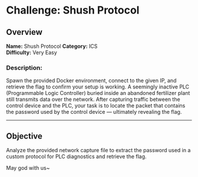 # Challenge: Shush Protocol

## Overview

**Name:** Shush Protocol
**Category:** ICS  
**Difficulty:** Very Easy  

### Description:

Spawn the provided Docker environment, connect to the given IP, and retrieve the flag to confirm your setup is working.
A seemingly inactive PLC (Programmable Logic Controller) buried inside an abandoned fertilizer plant still transmits data over the network. After capturing traffic between the control device and the PLC, your task is to locate the packet that contains the password used by the control device — ultimately revealing the flag.

---

## Objective

Analyze the provided network capture file to extract the password used in a custom protocol for PLC diagnostics and retrieve the flag.


May god with us~